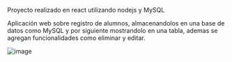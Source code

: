 Proyecto realizado en react utilizando nodejs y MySQL

Aplicación web sobre registro de alumnos, almacenandolos en una base de datos como MySQL y por siguiente mostrandolo en una tabla, ademas se agregan funcionalidades como eliminar y editar. 

![image](https://github.com/user-attachments/assets/1ea07cb6-d4a2-424a-9b41-6fa3efe3edc3)
